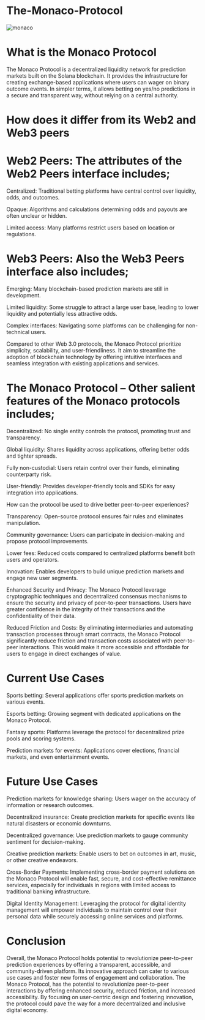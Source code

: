 # The-Monaco-Protocol
![monaco](https://github.com/rutufu/The-Monaco-Protocol/assets/84708060/a3d2c2a4-2743-4f2b-a27e-4f0aa8734c7b)


# What is the Monaco Protocol
The Monaco Protocol is a decentralized liquidity network for prediction markets built on the Solana blockchain. It provides the infrastructure for creating exchange-based applications where users can wager on binary outcome events. In simpler terms, it allows betting on yes/no predictions in a secure and transparent way, without relying on a central authority.

# How does it differ from its Web2 and Web3 peers
# Web2 Peers: The attributes of the Web2 Peers interface includes;
Centralized: Traditional betting platforms have central control over liquidity, odds, and outcomes.

Opaque: Algorithms and calculations determining odds and payouts are often unclear or hidden.

Limited access: Many platforms restrict users based on location or regulations.

# Web3 Peers: Also the Web3 Peers interface also includes;
Emerging: Many blockchain-based prediction markets are still in development.

Limited liquidity: Some struggle to attract a large user base, leading to lower liquidity and potentially less attractive odds.

Complex interfaces: Navigating some platforms can be challenging for non-technical users.

Compared to other Web 3.0 protocols, the Monaco Protocol  prioritize simplicity, scalability, and user-friendliness. It  aim to streamline the adoption of blockchain technology by offering intuitive interfaces and seamless integration with existing applications and services.

# The Monaco Protocol – Other salient features of the Monaco protocols includes;
Decentralized: No single entity controls the protocol, promoting trust and transparency.

Global liquidity: Shares liquidity across applications, offering better odds and tighter spreads.

Fully non-custodial: Users retain control over their funds, eliminating counterparty risk.

User-friendly: Provides developer-friendly tools and SDKs for easy integration into applications.

How can the protocol be used to drive better peer-to-peer experiences?

Transparency: Open-source protocol ensures fair rules and eliminates manipulation.

Community governance: Users can participate in decision-making and propose protocol improvements.

Lower fees: Reduced costs compared to centralized platforms benefit both users and operators.

Innovation: Enables developers to build unique prediction markets and engage new user segments.

Enhanced Security and Privacy: The Monaco Protocol leverage cryptographic techniques and decentralized consensus mechanisms to ensure the security and privacy of peer-to-peer transactions. Users have greater confidence in the integrity of their transactions and the confidentiality of their data.

Reduced Friction and Costs: By eliminating intermediaries and automating transaction processes through smart contracts, the Monaco Protocol significantly reduce friction and transaction costs associated with peer-to-peer interactions. This would make it more accessible and affordable for users to engage in direct exchanges of value.

# Current Use Cases
Sports betting: Several applications offer sports prediction markets on various events.

Esports betting: Growing segment with dedicated applications on the Monaco Protocol.

Fantasy sports: Platforms leverage the protocol for decentralized prize pools and scoring systems.

Prediction markets for events: Applications cover elections, financial markets, and even entertainment events.

# Future Use Cases
Prediction markets for knowledge sharing: Users wager on the accuracy of information or research outcomes.

Decentralized insurance: Create prediction markets for specific events like natural disasters or economic downturns.

Decentralized governance: Use prediction markets to gauge community sentiment for decision-making.

Creative prediction markets: Enable users to bet on outcomes in art, music, or other creative endeavors.

Cross-Border Payments: Implementing cross-border payment solutions on the Monaco Protocol will enable fast, secure, and cost-effective remittance services, especially for individuals in regions with limited access to traditional banking infrastructure.

Digital Identity Management: Leveraging the protocol for digital identity management will empower individuals to maintain control over their personal data while securely accessing online services and platforms.

# Conclusion
Overall, the Monaco Protocol holds potential to revolutionize peer-to-peer prediction experiences by offering a transparent, accessible, and community-driven platform. Its innovative approach can cater to various use cases and foster new forms of engagement and collaboration. The Monaco Protocol, has the potential to revolutionize peer-to-peer interactions by offering enhanced security, reduced friction, and increased accessibility. By focusing on user-centric design and fostering innovation, the protocol could pave the way for a more decentralized and inclusive digital economy.
